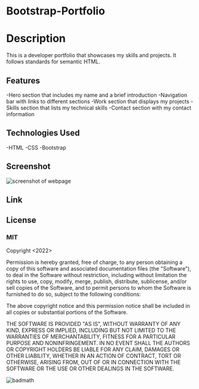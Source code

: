 # Bootstrap-Portfolio
 
# Description

This is a developer portfolio that showcases my skills and projects. It follows standards for semantic HTML.

## Features

-Hero section that includes my name and a brief introduction
-Navigation bar with links to different sections
-Work section that displays my projects
-Skills section that lists my technical skills
-Contact section with my contact information

## Technologies Used

-HTML
-CSS
-Bootstrap

## Screenshot

![screenshot of webpage](./images/screenshot.png)

## Link



## License

### MIT 

Copyright <2022> <David H Jolley>

Permission is hereby granted, free of charge, to any person obtaining a copy of this software and associated documentation files (the "Software"), to deal in the Software without restriction, including without limitation the rights to use, copy, modify, merge, publish, distribute, sublicense, and/or sell copies of the Software, and to permit persons to whom the Software is furnished to do so, subject to the following conditions:

The above copyright notice and this permission notice shall be included in all copies or substantial portions of the Software.

THE SOFTWARE IS PROVIDED "AS IS", WITHOUT WARRANTY OF ANY KIND, EXPRESS OR IMPLIED, INCLUDING BUT NOT LIMITED TO THE WARRANTIES OF MERCHANTABILITY, FITNESS FOR A PARTICULAR PURPOSE AND NONINFRINGEMENT. IN NO EVENT SHALL THE AUTHORS OR COPYRIGHT HOLDERS BE LIABLE FOR ANY CLAIM, DAMAGES OR OTHER LIABILITY, WHETHER IN AN ACTION OF CONTRACT, TORT OR OTHERWISE, ARISING FROM, OUT OF OR IN CONNECTION WITH THE SOFTWARE OR THE USE OR OTHER DEALINGS IN THE SOFTWARE.

![badmath](https://opensource.org/files/OSIApproved_1.png) 